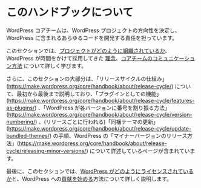 <!--
# About
-->

# このハンドブックについて

<!--
The WordPress core team is responsible for setting the direction of the WordPress project and developing every bit of code that ships with WordPress.
-->

WordPress コアチームは、WordPress プロジェクトの方向性を決定し、WordPress に含まれるあらゆるコードを開発する責任を担っています。

<!--
In this section, you will learn more about how [the project is organized](https://make.wordpress.org/core/handbook/about/organization/), the [philosophies](https://make.wordpress.org/core/handbook/about/philosophies/) that WordPress has adopted over time, and [how the core team communicates](https://make.wordpress.org/core/handbook/about/communication/).
-->

このセクションでは、[プロジェクトがどのように組織されているか](https://make.wordpress.org/core/handbook/about/organization/)、WordPress が時間をかけて採用してきた [理念](https://make.wordpress.org/core/handbook/about/philosophies/)、[コアチームのコミュニケーション方法](https://make.wordpress.org/core/handbook/about/communication/) について詳しく学びます。

<!--
Additionally, a large portion of this section discusses [how the release cycle works](https://make.wordpress.org/core/handbook/about/release-cycle/), from start to finish, including pages that detail the process for [features as plugins](https://make.wordpress.org/core/handbook/about/release-cycle/features-as-plugins/), [how WordPress “numbers” each version](https://make.wordpress.org/core/handbook/about/release-cycle/version-numbering/), steps involved with [updating the bundled themes](https://make.wordpress.org/core/handbook/about/release-cycle/update-bundled-themes/) (which takes place each release), and [how to release minor versions](https://make.wordpress.org/core/handbook/about/release-cycle/releasing-minor-versions/) of WordPress.
-->

さらに、このセクションの大部分は、「リリースサイクルの仕組み」(https://make.wordpress.org/core/handbook/about/release-cycle/) について、最初から最後まで説明しており、「プラグインとしての機能」(https://make.wordpress.org/core/handbook/about/release-cycle/features-as-plugins/) 、「WordPress が各バージョンに番号を割り振る方法」(https://make.wordpress.org/core/handbook/about/release-cycle/version-numbering/) 、(リリースごとに行われる)「同梱テーマの更新」(https://make.wordpress.org/core/handbook/about/release-cycle/update-bundled-themes/) の手順、WordPress の「マイナーバージョンのリリース方法」(https://make.wordpress.org/core/handbook/about/release-cycle/releasing-minor-versions/) について詳述しているページが含まれています。

<!--
Lastly, in this section you will learn more about [how WordPress is licensed](https://make.wordpress.org/core/handbook/about/licensing/) and how to [get started contributing](https://make.wordpress.org/core/handbook/about/getting-started-at-a-contributor-day/) to WordPress.
-->

最後に、このセクションでは、[WordPress がどのようにライセンスされているか](https://make.wordpress.org/core/handbook/about/licensing/)と、WordPress への[貢献を始める](https://make.wordpress.org/core/handbook/about/getting-started-at-a-contributor-day/)方法について詳しく説明します。
